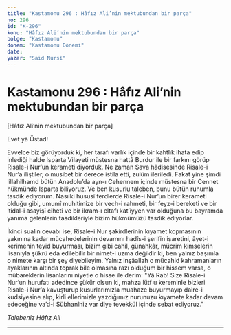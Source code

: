 ```yaml
---
title: "Kastamonu 296 : Hâfız Ali’nin mektubundan bir parça"
no: 296
id: "K-296"
konu: "Hâfız Ali’nin mektubundan bir parça"
bolge: "Kastamonu"
donem: "Kastamonu Dönemi"
date: 
yazar: "Said Nursî"
---
```


# Kastamonu 296 : Hâfız Ali’nin mektubundan bir parça

<p class="takdim">[Hâfız Ali’nin mektubundan bir parça]</p>

Evet yâ Üstad!

Evvelce biz görüyorduk ki, her tarafı varlık içinde bir kahtlık ihata edip inlediği halde Isparta Vilayeti müstesna hattâ Burdur ile bir farkını görüp Risale-i Nur’un kerameti diyorduk. Ne zaman Sava hâdisesinde Risale-i Nur’a iliştiler, o musibet bir derece istila etti, zulüm ileriledi. Fakat yine şimdi lillahilhamd bütün Anadolu’da ayn-ı Cehennem içinde müstesna bir Cennet hükmünde Isparta biliyoruz. Ve ben kusurlu taleben, bunu bütün ruhumla tasdik ediyorum. Nasılki hususî ferdlerde Risale-i Nur’un birer kerameti olduğu gibi, umumî muhitimize bir vech-i rahmeti, bir feyz-i bereketi ve bir itidal-i asayişî ciheti ve bir ikram-ı eltafı kat’iyyen var olduğuna bu bayramda yanıma gelenlerin tasdikleriyle bizim hükmümüzü tasdik ediyorlar.

İkinci sualin cevabı ise, Risale-i Nur şakirdlerinin kıyamet kopmasının yakınına kadar mücahedelerinin devamını hadîs-i şerifin işaretini, âyet-i kerimenin teyid buyurması, bizim gibi cahil, günahkâr, mücrim kimselerin lisanıyla şükrü eda edilebilir bir nimet-i uzma değildir ki, ben yalnız başımla o nimete karşı bir şey diyebileyim. Yalnız inşâallah o mücahid kahramanların ayaklarının altında toprak bile olmasına razı olduğum bir hissem varsa, o mübareklerin lisanlarını niyetle o hisse ile derim: "Yâ Rab! Size Risale-i Nur’un hurufatı adedince şükür olsun ki, mahza lütf u kereminle bizleri Risale-i Nur’a kavuşturup kusurlarımızla muahaze buyurmayıp daire-i kudsiyesine alıp, kirli ellerimizle yazdığımız nurunuzu kıyamete kadar devam edeceğine va’d-i Sübhanîniz var diye tevekkül içinde sebat ediyoruz."

*Talebeniz*
*Hâfız Ali*

***
